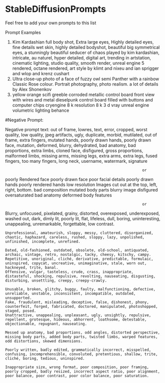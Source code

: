 # StableDiffusionPrompts

Feel free to add your own prompts to this list

Prompt Examples

1. Kim Kardashian full body shot, Extra large eyes, Highly detailed eyes, fine details wet skin, highly detailed bodyshot, beautiful big symmetrical eyes, a stunningly beautiful seducer of chaos played by kim kardashian, intricate, au naturel, hyper detailed, digital art, trending in artstation, cinematic lighting, studio quality, smooth render, unreal engine 5 rendered, octane rendered, art style by klimt and nixeu and ian sprigger and wlop and krenz cushart
2. Ultra close-up photo of a face of fuzzy owl semi Panther with a rainbow Classic Rose colour. Portrait photography, photo realism. a lot of details by Alex Shonenkov
3. yellow orange scifi greeble corroded metallic control board front view with wires and metal dieselpunk control board filled with buttons and computer chips cryengine 8 k resolution 8 k 3 d vray unreal engine volumetric lighting behance


#Negative Prompt:

Negative prompt text: out of frame, lowres, text, error, cropped, worst quality, low quality, jpeg artifacts, ugly, duplicate, morbid, mutilated, out of frame, extra fingers, mutated hands, poorly drawn hands, poorly drawn face, mutation, deformed, blurry, dehydrated, bad anatomy, bad proportions, extra limbs, cloned face, disfigured, gross proportions, malformed limbs, missing arms, missing legs, extra arms, extra legs, fused fingers, too many fingers, long neck, username, watermark, signature

                                                                  or
                                                                        
poorly Rendered face
poorly drawn face
poor facial details
poorly drawn hands
poorly rendered hands
low resolution
Images cut out at the top, left, right, bottom.
bad composition
mutated body parts
blurry image
disfigured
oversaturated
bad anatomy
deformed body features 




                                                                  or
  Blurry, unfocused, pixelated, grainy, distorted, overexposed, underexposed, washed out, dark, dimly lit, poorly lit, flat, lifeless, dull, boring, uninteresting, unappealing, unremarkable, forgettable, low contrast.
  
    Unprofessional, amateurish, sloppy, messy, cluttered, disorganized, chaotic, haphazard, careless, rushed, sloppy, lazy, unpolished, unfinished, incomplete, unrefined.
    
    Dated, old-fashioned, outdated, obsolete, old-school, antiquated, archaic, vintage, retro, nostalgic, tacky, cheesy, kitschy, campy.
    Repetitive, unoriginal, cliché, derivative, predictable, formulaic, uninspired, copycat, uncreative, unimaginative, stale, worn out, hackneyed, trite, banal.
    Offensive, vulgar, tasteless, crude, crass, inappropriate, distasteful, shocking, repulsive, revolting, nauseating, disgusting, disturbing, unsettling, creepy, creepy-crawly.
    
    Unusable, broken, glitchy, buggy, faulty, malfunctioning, defective, unreliable, unstable, inconsistent, incompatible, outdated, unsupported.
    Fake, fraudulent, misleading, deceptive, false, dishonest, phony, counterfeit, forged, fabricated, doctored, manipulated, photoshopped, staged, posed.
    Unattractive, unappealing, unpleasant, ugly, unsightly, repulsive, repellent, grotesque, hideous, abhorrent, loathsome, detestable, objectionable, repugnant, nauseating.
    
    Messed up anatomy, bad proportions, odd angles, distorted perspective, missing body parts, added body parts, twisted limbs, warped features, odd distortions, skewed dimensions.
    
    Poorly written, badly edited, grammatically incorrect, misspelled, confusing, incomprehensible, convoluted, pretentious, shallow, trite, cliché, boring, tedious, uninspired.
    
    Inappropriate size, wrong format, poor composition, poor framing, poorly cropped, badly resized, incorrect aspect ratio, poor alignment, poor balance, poor contrast, poor color balance, poor saturation.                                                                
                                                                  
